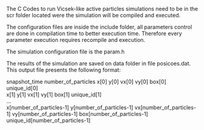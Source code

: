 The C Codes to run Vicsek-like active particles simulations need to be
in the scr folder located were the simulation will be compiled and executed.

The configuration files are inside the include folder, all parameters control
are done in compilation time to better execution time. 
Therefore every parameter execution requires recompile and execution.

The simulation configuration file is the param.h 

The results of the simulation are saved on data folder in file posicoes.dat.
This output file presents the following format:

snapshot_time  number_of_particles
x[0] y[0] vx[0] vy[0] box[0] unique_id[0] <br>
x[1] y[1] vx[1] vy[1] box[1] unique_id[1] <br>
... <br>
x[number_of_particles-1] y[number_of_particles-1] vx[number_of_particles-1] vy[number_of_particles-1] box[number_of_particles-1] unique_id[number_of_particles-1]

